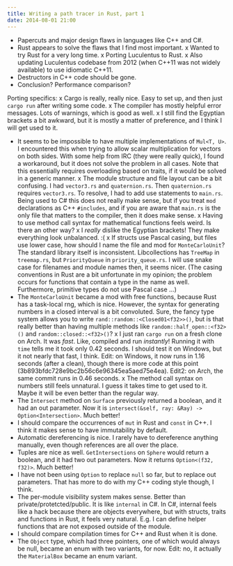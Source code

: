 ```yaml
---
title: Writing a path tracer in Rust, part 1
date: 2014-08-01 21:00
---
```


- Papercuts and major design flaws in languages like C++ and C#.
- Rust appears to solve the flaws that I find most important.
x Wanted to try Rust for a very long time.
x Porting Luculentus to Rust.
x Also updating Luculentus codebase from 2012 (when C++11 was not widely available) to use idiomatic C++11.
- Destructors in C++ code should be gone.
- Conclusion? Performance comparison?

Porting specifics:
x Cargo is really, really nice. Easy to set up, and then just `cargo run` after writing some code.
x The compiler has mostly helpful error messages. Lots of warnings, which is good as well.
x I still find the Egyptian brackets a bit awkward, but it is mostly a matter of preference, and I think I will get used to it.
- It seems to be impossible to have multiple implementations of `Mul<T, U>`. I encountered this when trying to allow scalar multiplication for vectors on both sides.
  With some help from IRC (they were really quick), I found a workaround, but it does not solve the problem in all cases.
  Note that this essentially requires overloading based on traits, if it would be solved in a generic manner.
x The module structure and file layout can be a bit confusing. I had `vector3.rs` and `quaternion.rs`.
  Then `quaternion.rs` requires `vector3.rs`. To resolve, I had to add use statements to `main.rs`.
  Being used to C# this does not really make sense, but if you treat `mod` declarations as C++ `#includes`,
  and if you are aware that `main.rs` is the only file that matters to the compiler,
  then it does make sense.
x Having to use method call syntax for mathematical functions feels weird. Is there an other way?
x I _really_ dislike the Egyptian brackets! They make everything look unbalanced. :(
x If structs use Pascal casing, but files use lower case, how should I name the file and mod for `MonteCarloUnit`?
  The standard library itself is inconsistent. Libcollections has `TreeMap` in `treemap.rs`, but `PriorityQueue` in `priority_queue.rs`.
  I will use snake case for filenames and module names then, it seems nicer.
  (The casing conventions in Rust are a bit unfortunate in my opinion; the problem occurs for functions that contain a type in the name as well.
  Furthermore, primitive types do not use Pascal case ...)
- The `MonteCarloUnit` became a mod with free functions, because Rust has a task-local rng, which is nice.
  However, the syntax for generating numbers in a closed interval is a bit convoluted.
  Sure, the fancy type system allows you to write `rand::random::<Closed01<f32>>()`,
  but is that really better than having multiple methods like `random::half_open::<f32>()` and `random::closed::<f32>()`?
x I just ran `cargo run` on a fresh clone on Arch. It was _fast_.
  Like, compiled and run _instantly_!
  Running it with `time` tells me it took only 0.42 seconds. I should test it on Windows, but it not nearly that fast, I think.
  Edit: on Windows, it now runs in 1.16 seconds (after a clean), though there is more code at this point (3b893bfdc728e9bc2b56c6e96345ea5aed75e4ea).
  Edit2: on Arch, the same commit runs in 0.46 seconds.
x The method call syntax on numbers still feels unnatural. I guess it takes time to get used to it. Maybe it will be even better than the regular way.
- The `Intersect` method on `Surface` previously returned a boolean, and it had an out parameter.
  Now it is `intersect(&self, ray: &Ray) -> Option<Intersection>`. Much better!
- I should compare the occurrences of `mut` in Rust and `const` in C++. I think it makes sense to have immutability by default.
- Automatic dereferencing is nice. I rarely have to dereference anything manually, even though references are all over the place.
- Tuples are nice as well. `GetIntersections` on `Sphere` would return a boolean, and it had two out parameters.
  Now it returns `Option<(f32, f32)>`. Much better!
- I have not been using `Option` to replace `null` so far, but to replace out parameters.
  That has more to do with my C++ coding style though, I think.
- The per-module visibility system makes sense. Better than private/protetcted/public. It is like `internal` in C#.
  In C#, internal feels like a hack because there are objects everywhere,
  but with structs, traits and functions in Rust, it feels very natural.
  E.g. I can define helper functions that are not exposed outside of the module.
- I should compare compilation times for C++ and Rust when it is done.
- The `Object` type, which had three pointers, one of which would always be null, became an enum with two variants, for now.
  Edit: no, it actually the `MaterialBox` became an enum variant.
